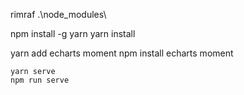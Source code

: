 
rimraf .\node_modules\

npm install -g yarn
yarn install


yarn add echarts moment
npm install echarts moment


```
yarn serve
npm run serve
```